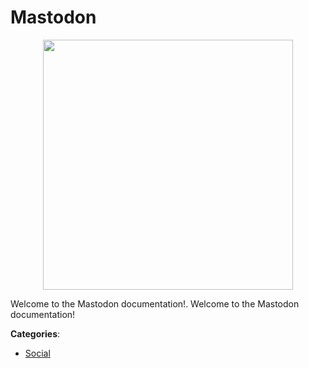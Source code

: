 # Mastodon
<p align="center">
    <img width="400" src="https://raw.githubusercontent.com/apis-list/apis-list/apis/mastodon/logo_256x256.png" />
</p>

Welcome to the Mastodon documentation!.  Welcome to the Mastodon documentation!



**Categories**:

- [Social](https://github.com/apis-list/apis-list#social)



